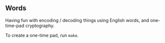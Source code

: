 ## Words

Having fun with encoding / decoding things using English words, and one-time-pad cryptography.

To create a one-time pad, run `make`.

